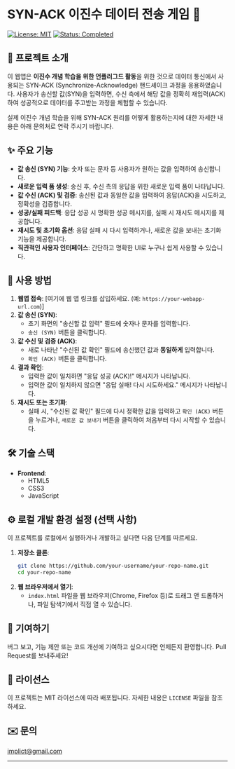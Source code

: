 
# SYN-ACK 이진수 데이터 전송 게임 🤝

[![License: MIT](https://img.shields.io/badge/License-MIT-yellow.svg)](https://opensource.org/licenses/MIT)
[![Status: Completed](https://img.shields.io/badge/Status-Completed-brightgreen)](https://github.com/your-username/your-repo-name)

## 📝 프로젝트 소개

이 웹앱은 **이진수 개념 학습을 위한 언플러그드 활동**을 위한 것으로 데이터 통신에서 사용되는 SYN-ACK (Synchronize-Acknowledge) 핸드셰이크 과정을 응용하였습니다. 사용자가 송신할 값(SYN)을 입력하면, 수신 측에서 해당 값을 정확히 재입력(ACK)하여 성공적으로 데이터를 주고받는 과정을 체험할 수 있습니다.

실제 이진수 개념 학습을 위해 SYN-ACK 원리를 어떻게 활용하는지에 대한 자세한 내용은 아래 문의처로 연락 주시기 바랍니다.

## ✨ 주요 기능

*   **값 송신 (SYN) 기능**: 숫자 또는 문자 등 사용자가 원하는 값을 입력하여 송신합니다.
*   **새로운 입력 폼 생성**: 송신 후, 수신 측의 응답을 위한 새로운 입력 폼이 나타납니다.
*   **값 수신 (ACK) 및 검증**: 송신된 값과 동일한 값을 입력하여 응답(ACK)을 시도하고, 정확성을 검증합니다.
*   **성공/실패 피드백**: 응답 성공 시 명확한 성공 메시지를, 실패 시 재시도 메시지를 제공합니다.
*   **재시도 및 초기화 옵션**: 응답 실패 시 다시 입력하거나, 새로운 값을 보내는 초기화 기능을 제공합니다.
*   **직관적인 사용자 인터페이스**: 간단하고 명확한 UI로 누구나 쉽게 사용할 수 있습니다.

## 🚀 사용 방법

1.  **웹앱 접속**: [여기에 웹 앱 링크를 삽입하세요. (예: `https://your-webapp-url.com`)]
2.  **값 송신 (SYN)**:
    *   초기 화면의 "송신할 값 입력" 필드에 숫자나 문자를 입력합니다.
    *   `송신 (SYN)` 버튼을 클릭합니다.
3.  **값 수신 및 검증 (ACK)**:
    *   새로 나타난 "수신된 값 확인" 필드에 송신했던 값과 **동일하게** 입력합니다.
    *   `확인 (ACK)` 버튼을 클릭합니다.
4.  **결과 확인**:
    *   입력한 값이 일치하면 "응답 성공 (ACK)!" 메시지가 나타납니다.
    *   입력한 값이 일치하지 않으면 "응답 실패! 다시 시도하세요." 메시지가 나타납니다.
5.  **재시도 또는 초기화**:
    *   실패 시, "수신된 값 확인" 필드에 다시 정확한 값을 입력하고 `확인 (ACK)` 버튼을 누르거나, `새로운 값 보내기` 버튼을 클릭하여 처음부터 다시 시작할 수 있습니다.

## 🛠️ 기술 스택

*   **Frontend**:
    *   HTML5
    *   CSS3
    *   JavaScript

## ⚙️ 로컬 개발 환경 설정 (선택 사항)

이 프로젝트를 로컬에서 실행하거나 개발하고 싶다면 다음 단계를 따르세요.

1.  **저장소 클론**:
    ```bash
    git clone https://github.com/your-username/your-repo-name.git
    cd your-repo-name
    ```
2.  **웹 브라우저에서 열기**:
    *   `index.html` 파일을 웹 브라우저(Chrome, Firefox 등)로 드래그 앤 드롭하거나, 파일 탐색기에서 직접 열 수 있습니다.

## 🤝 기여하기

버그 보고, 기능 제안 또는 코드 개선에 기여하고 싶으시다면 언제든지 환영합니다. Pull Request를 보내주세요!

## 📄 라이선스

이 프로젝트는 MIT 라이선스에 따라 배포됩니다. 자세한 내용은 `LICENSE` 파일을 참조하세요.

## ✉️ 문의

implict@gmail.com

---
